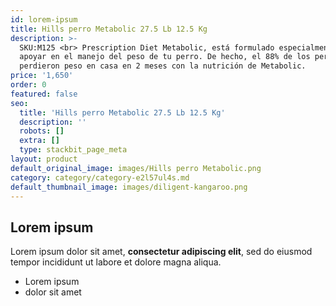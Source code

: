 ```yaml
---
id: lorem-ipsum
title: Hills perro Metabolic 27.5 Lb 12.5 Kg
description: >-
  SKU:M125 <br> Prescription Diet Metabolic, está formulado especialmente para
  apoyar en el manejo del peso de tu perro. De hecho, el 88% de los perros
  perdieron peso en casa en 2 meses con la nutrición de Metabolic.
price: '1,650'
order: 0
featured: false
seo:
  title: 'Hills perro Metabolic 27.5 Lb 12.5 Kg'
  description: ''
  robots: []
  extra: []
  type: stackbit_page_meta
layout: product
default_original_image: images/Hills perro Metabolic.png
category: category/category-e2l57ul4s.md
default_thumbnail_image: images/diligent-kangaroo.png
---
```

## Lorem ipsum

Lorem ipsum dolor sit amet, **consectetur adipiscing elit**, sed do eiusmod tempor incididunt ut labore et dolore magna aliqua.

- Lorem ipsum
- dolor sit amet